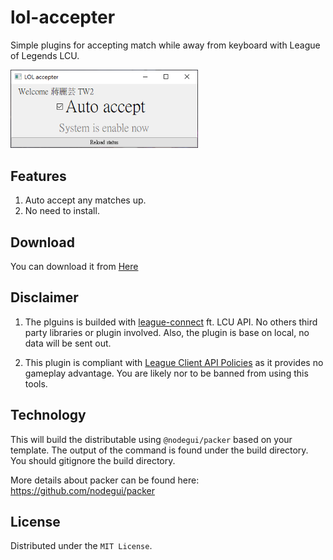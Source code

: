 # lol-accepter

Simple plugins for accepting match while away from keyboard with League of Legends LCU.  

<img src="assets/tools.png" width="300" alt="project_logo"/>  

## Features
1. Auto accept any matches up.
2. No need to install.

## Download

You can download it from [Here](https://github.com/r48n34/lol-accepter/releases)

## Disclaimer
1. The plguins is builded with [league-connect](https://www.npmjs.com/package/league-connect) ft. LCU API. No others third party libraries or plugin involved. Also, the plugin is base on local, no data will be sent out.

2. This plugin is compliant with [League Client API Policies](https://developer.riotgames.com/docs/lol#league-client) as it provides no gameplay advantage. You are likely nor to be banned from using this tools.

## Technology
This will build the distributable using `@nodegui/packer` based on your template. The output of the command is found under the build directory. You should gitignore the build directory.

More details about packer can be found here: https://github.com/nodegui/packer

## License
Distributed under the `MIT License`.
